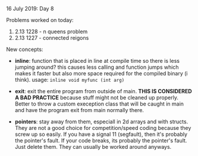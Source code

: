 16 July 2019: Day 8

Problems worked on today:
1. 2.13 1228 - n queens problem
1. 2.13 1227 - connected reigons

New concepts:
* **inline**: function that is placed in line at compile time so there is less jumping around? this causes less calling and function jumps which makes it faster but also more space required for the compiled binary (i think). usage: `inline void myfunc (int arg)`

* **exit**: exit the entire program from outside of main. **THIS IS CONSIDERED A BAD PRACTICE** because stuff might not be cleaned up properly. Better to throw a custom exeception class that will be caught in main and have the program exit from main normally there. 

* **pointers**: stay away from them, especiall in 2d arrays and with structs. They are not a good choice for competition/speed coding because they screw up so easily. If you have a signal 11 (segfault), then it's probably the pointer's fault. If your code breaks, its probably the pointer's fault. Just delete them. They can usually be worked around anyways. 
